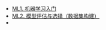 - [ML1. 机器学习入门](./ML1.introduction-to-machine-learning.md)
- [ML2. 模型评估与选择（数据集构建）](ML2.model-evaluation-and-selection-data-set-construction.md)
- 
